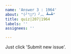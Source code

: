 ```yaml
---
name: 'Answer 3 : 1964'
about: "(╯°□°）╯︵ ┻━┻"
title: quiz|207|1964
labels: ''
assignees: ''

---
```


Just click 'Submit new issue'.
